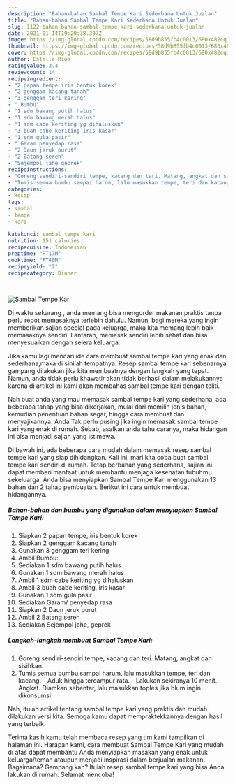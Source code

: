 ```yaml
---
description: "Bahan-bahan Sambal Tempe Kari Sederhana Untuk Jualan"
title: "Bahan-bahan Sambal Tempe Kari Sederhana Untuk Jualan"
slug: 1122-bahan-bahan-sambal-tempe-kari-sederhana-untuk-jualan
date: 2021-01-14T19:29:38.307Z
image: https://img-global.cpcdn.com/recipes/58d9b855fb4c0013/680x482cq70/sambal-tempe-kari-foto-resep-utama.jpg
thumbnail: https://img-global.cpcdn.com/recipes/58d9b855fb4c0013/680x482cq70/sambal-tempe-kari-foto-resep-utama.jpg
cover: https://img-global.cpcdn.com/recipes/58d9b855fb4c0013/680x482cq70/sambal-tempe-kari-foto-resep-utama.jpg
author: Estelle Rios
ratingvalue: 3.4
reviewcount: 14
recipeingredient:
- "2 papan tempe iris bentuk korek"
- "2 genggam kacang tanah"
- "3 genggam teri kering"
- " Bumbu"
- "1 sdm bawang putih halus"
- "1 sdm bawang merah halus"
- "1 sdm cabe keriting yg dihaluskan"
- "3 buah cabe keriting iris kasar"
- "1 sdm gula pasir"
- " Garam penyedap rasa"
- "2 Daun jeruk purut"
- "2 Batang sereh"
- "Sejempol jahe geprek"
recipeinstructions:
- "Goreng sendiri-sendiri tempe, kacang dan teri. Matang, angkat dan sisihkan."
- "Tumis semua bumbu sampai harum, lalu masukkan tempe, teri dan kacang.  Aduk hingga tercampur rata.  Lakukan sekiranya 10 menit.  Angkat. Diamkan sebentar, lalu masukkan toples jika blum ingin dikonsumsi."
categories:
- Resep
tags:
- sambal
- tempe
- kari

katakunci: sambal tempe kari 
nutrition: 151 calories
recipecuisine: Indonesian
preptime: "PT17M"
cooktime: "PT40M"
recipeyield: "2"
recipecategory: Dinner

---
```



![Sambal Tempe Kari](https://img-global.cpcdn.com/recipes/58d9b855fb4c0013/680x482cq70/sambal-tempe-kari-foto-resep-utama.jpg)

Di waktu  sekarang , anda memang bisa mengorder makanan praktis tanpa perlu repot memasaknya terlebih dahulu. Namun, bagi mereka yang ingin memberikan sajian special pada keluarga, maka kita memang lebih baik memasaknya sendiri. Lantaran, memasak sendiri lebih sehat dan bisa menyesuaikan dengan selera keluarga.

Jika kamu lagi mencari ide cara membuat sambal tempe kari yang enak dan sederhana,maka di sinilah tempatnya. Resep sambal tempe kari  sebenarnya gampang dilakukan jika kita membuatnya dengan langkah yang tepat. Namun, anda tidak perlu khawatir akan tidak berhasil dalam melakukannya 
karena di artikel ini kami akan membahas sambal tempe kari dengan teliti.  



Nah buat anda yang mau memasak sambal tempe kari yang sederhana, ada beberapa tahap yang bisa dikerjakan, mulai dari memilih jenis bahan, kemudian penentuan bahan segar, hingga cara membuat dan menyajikannya. Anda Tak perlu pusing jika ingin memasak sambal tempe kari yang enak di rumah. Sebab, asalkan anda  tahu caranya, maka hidangan ini bisa menjadi sajian yang istimewa.

Di bawah ini, ada beberapa cara mudah dalam memasak resep sambal tempe kari yang siap dihidangkan. Kali ini, mari kita coba buat sambal tempe kari sendiri di rumah. Tetap berbahan yang sederhana, sajian ini dapat memberi manfaat untuk membantu menjaga kesehatan tubuhmu sekeluarga. Anda bisa menyiapkan Sambal Tempe Kari menggunakan 13 bahan dan 2 tahap pembuatan. Berikut ini cara untuk membuat hidangannya.

<!--inarticleads1-->

##### Bahan-bahan dan bumbu yang digunakan dalam menyiapkan Sambal Tempe Kari:

1. Siapkan 2 papan tempe, iris bentuk korek
1. Siapkan 2 genggam kacang tanah
1. Gunakan 3 genggam teri kering
1. Ambil  Bumbu:
1. Sediakan 1 sdm bawang putih halus
1. Gunakan 1 sdm bawang merah halus
1. Ambil 1 sdm cabe keriting yg dihaluskan
1. Ambil 3 buah cabe keriting, iris kasar
1. Gunakan 1 sdm gula pasir
1. Sediakan  Garam/ penyedap rasa
1. Siapkan 2 Daun jeruk purut
1. Ambil 2 Batang sereh
1. Sediakan Sejempol jahe, geprek




<!--inarticleads2-->

##### Langkah-langkah membuat Sambal Tempe Kari:

1. Goreng sendiri-sendiri tempe, kacang dan teri. Matang, angkat dan sisihkan.
1. Tumis semua bumbu sampai harum, lalu masukkan tempe, teri dan kacang.  - Aduk hingga tercampur rata.  - Lakukan sekiranya 10 menit.  - Angkat. Diamkan sebentar, lalu masukkan toples jika blum ingin dikonsumsi.




Nah, itulah artikel tentang  sambal tempe kari  yang praktis dan mudah dilakukan versi kita. Semoga kamu dapat mempraktekkannya dengan hasil yang terbaik. 

Terima kasih kamu telah membaca resep yang tim kami tampilkan di halaman ini. Harapan kami, cara membuat  Sambal Tempe Kari yang mudah di atas dapat membantu Anda menyiapkan masakan yang enak untuk keluarga/teman ataupun menjadi inspirasi dalam berjualan makanan. Bagaimana? Gampang kan? Itulah resep sambal tempe kari yang bisa Anda lakukan di rumah. Selamat mencoba!

